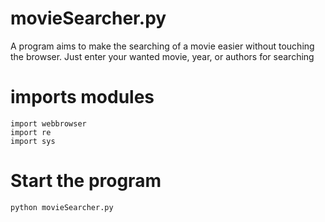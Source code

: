 # movieSearcher.py
A program aims to make the searching of a movie easier without touching the browser. Just enter your wanted movie, year, or authors for searching

# imports modules

```import
import webbrowser
import re
import sys
```

# Start the program

```
python movieSearcher.py
```

